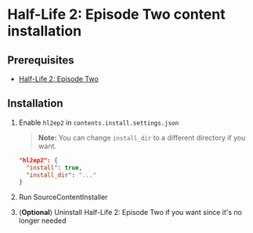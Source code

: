 # Half-Life 2: Episode Two content installation

## Prerequisites

- [Half-Life 2: Episode Two](../../../game-installation/game-installation/half-life-2-episode-two.md)

## Installation

1. Enable `hl2ep2` in `contents.install.settings.json`

   > **Note:** You can change `install_dir` to a different directory if you want.

   ```json
   "hl2ep2": {
     "install": true,
     "install_dir": "..."
   }
   ```

2. Run SourceContentInstaller
3. (**Optional**) Uninstall Half-Life 2: Episode Two if you want since it's no longer needed
